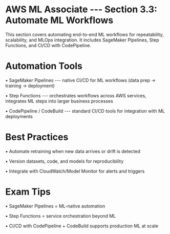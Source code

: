 # AWS ML Associate --- Section 3.3: Automate ML Workflows

This section covers automating end-to-end ML workflows for
repeatability, scalability, and MLOps integration. It includes SageMaker
Pipelines, Step Functions, and CI/CD with CodePipeline.

# Automation Tools

• SageMaker Pipelines --- native CI/CD for ML workflows (data prep →
training → deployment)

• Step Functions --- orchestrates workflows across AWS services,
integrates ML steps into larger business processes

• CodePipeline / CodeBuild --- standard CI/CD tools for integration with
ML deployments

# Best Practices

• Automate retraining when new data arrives or drift is detected

• Version datasets, code, and models for reproducibility

• Integrate with CloudWatch/Model Monitor for alerts and triggers

# Exam Tips

• SageMaker Pipelines = ML-native automation

• Step Functions = service orchestration beyond ML

• CI/CD with CodePipeline + CodeBuild supports production ML at scale
